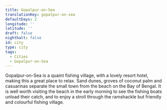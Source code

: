 ```yaml
---
title: Gopalpur-on-Sea
translationKey: gopalpur-on-sea
defaultDays: 2
longitude: ''
latitude: ''
draft: false
nighthalt: false
id: city
type: city
tags:
  - Cities
  - Gopalpur-on-Sea
---
```

Gopalpur-on-Sea is a quaint fishing village, with a lovely resort hotel, making this a great place to relax. Sand dunes, groves of coconut palm and casuarinas separate the small town from the beach on the Bay of Bengal. It is well worth visiting the beach in the early morning to see the fishing boats unload their catch, and to enjoy a stroll through the ramshackle but friendly and colourful fishing village.